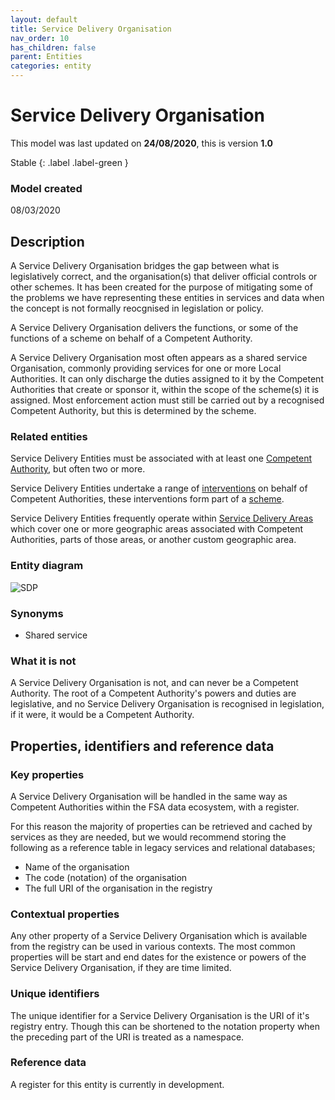 ```yaml
---
layout: default
title: Service Delivery Organisation
nav_order: 10
has_children: false
parent: Entities
categories: entity
---
```


# Service Delivery Organisation
This model was last updated on **24/08/2020**, this is version **1.0**

Stable
{: .label .label-green }

### Model created
08/03/2020

## Description
A Service Delivery Organisation bridges the gap between what is legislatively correct, and the organisation(s) that deliver official controls or other schemes. It has been created for the purpose of mitigating some of the problems we have representing these entities in services and data when the concept is not formally reocgnised in legislation or policy.

A Service Delivery Organisation delivers the functions, or some of the functions of a scheme on behalf of a Competent Authority.

A Service Delivery Organisation most often appears as a shared service Organisation, commonly providing services for one or more Local Authorities. It can only discharge the duties assigned to it by the Competent Authorities that create or sponsor it, within the scope of the scheme(s) it is assigned. Most enforcement action must still be carried out by a recognised Competent Authority, but this is determined by the scheme.

### Related entities
Service Delivery Entities must be associated with at least one [Competent Authority](/enterprise-data-models/entities/competent-authority.html), but often two or more.

Service Delivery Entities undertake a range of [interventions](/enterprise-data-models/entities/intervention.html) on behalf of Competent Authorities, these interventions form part of a [scheme](enterprise-data-models/entities/scheme.html).

Service Delivery Entities frequently operate within [Service Delivery Areas](/enterprise-data-models/entities/service-delivery-area.html) which cover one or more geographic areas associated with Competent Authorities, parts of those areas, or another custom geographic area.

### Entity diagram
![SDP](/enterprise-data-models/entities/diagrams/ServiceDeliveryOrganisation.png)

### Synonyms
-   Shared service

### What it is not
A Service Delivery Organisation is not, and can never be a Competent Authority. The root of a Competent Authority's powers and duties are legislative, and no Service Delivery Organisation is recognised in legislation, if it were, it would be a Competent Authority.

## Properties, identifiers and reference data

### Key properties
A Service Delivery Organisation will be handled in the same way as Competent Authorities within the FSA data ecosystem, with a register.

For this reason the majority of properties can be retrieved and cached by services as they are needed, but we would recommend storing the following as a reference table in legacy services and relational databases;

-   Name of the organisation
-   The code (notation) of the organisation
-   The full URI of the organisation in the registry

### Contextual properties
Any other property of a Service Delivery Organisation which is available from the registry can be used in various contexts. The most common properties will be start and end dates for the existence or powers of the Service Delivery Organisation, if they are time limited.

### Unique identifiers
The unique identifier for a Service Delivery Organisation is the URI of it's registry entry. Though this can be shortened to the notation property when the preceding part of the URI is treated as a namespace.

### Reference data
A register for this entity is currently in development.
